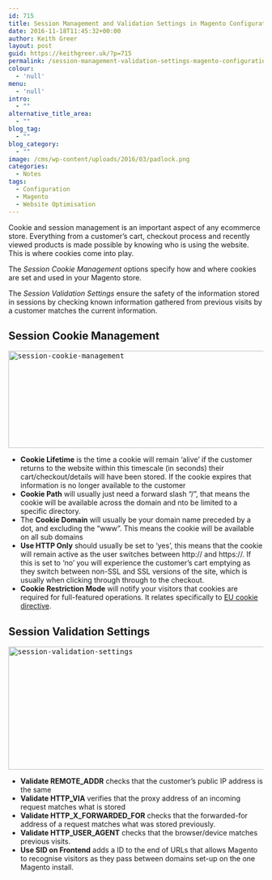 ```yaml
---
id: 715
title: Session Management and Validation Settings in Magento Configuration
date: 2016-11-18T11:45:32+00:00
author: Keith Greer
layout: post
guid: https://keithgreer.uk/?p=715
permalink: /session-management-validation-settings-magento-configuration
colour:
  - 'null'
menu:
  - 'null'
intro:
  - ""
alternative_title_area:
  - ""
blog_tag:
  - ""
blog_category:
  - ""
image: /cms/wp-content/uploads/2016/03/padlock.png
categories:
  - Notes
tags:
  - Configuration
  - Magento
  - Website Optimisation
---
```

Cookie and session management is an important aspect of any ecommerce store. Everything from a customer&#8217;s cart, checkout process and recently viewed products is made possible by knowing who is using the website. This is where cookies come into play.

The _Session Cookie Management_ options specify how and where cookies are set and used in your Magento store.

The _Session Validation Settings_ ensure the safety of the information stored in sessions by checking known information gathered from previous visits by a customer matches the current information.

## Session Cookie Management

<pre><img class="alignnone size-full wp-image-716 aligncenter" src="https://keithgreer.uk/cms/wp-content/uploads/2016/11/session-cookie-management.png" alt="session-cookie-management" width="676" height="192" srcset="https://keithgreer.uk/cms/wp-content/uploads/2016/11/session-cookie-management.png 676w, https://keithgreer.uk/cms/wp-content/uploads/2016/11/session-cookie-management-300x85.png 300w" sizes="(max-width: 676px) 100vw, 676px" /></pre>

  * **Cookie Lifetime** is the time a cookie will remain &#8216;alive&#8217; if the customer returns to the website within this timescale (in seconds) their cart/checkout/details will have been stored. If the cookie expires that information is no longer available to the customer
  * **Cookie Path** will usually just need a forward slash &#8220;/&#8221;, that means the cookie will be available across the domain and nto be limited to a specific directory.
  * The **Cookie Domain** will usually be your domain name preceded by a dot, and excluding the &#8220;www&#8221;. This means the cookie will be available on all sub domains
  * **Use HTTP Only** should usually be set to &#8216;yes&#8217;, this means that the cookie will remain active as the user switches between http:// and https://. If this is set to &#8216;no&#8217; you will experience the customer&#8217;s cart emptying as they switch between non-SSL and SSL versions of the site, which is usually when clicking through through to the checkout.
  * **Cookie Restriction Mode** will notify your visitors that cookies are required for full-featured operations. It relates specifically to <a href="https://www.cookielaw.org/the-cookie-law/" target="_blank">EU cookie directive</a>.

## Session Validation Settings

<pre><img class="aligncenter size-full wp-image-717" src="https://keithgreer.uk/cms/wp-content/uploads/2016/11/session-validation-settings.png" alt="session-validation-settings" width="676" height="243" srcset="https://keithgreer.uk/cms/wp-content/uploads/2016/11/session-validation-settings.png 676w, https://keithgreer.uk/cms/wp-content/uploads/2016/11/session-validation-settings-300x108.png 300w" sizes="(max-width: 676px) 100vw, 676px" /></pre>

  * **Validate REMOTE_ADDR** checks that the customer&#8217;s public IP address is the same
  * **Validate HTTP_VIA** verifies that the proxy address of an incoming request matches what is stored
  * **Validate HTTP\_X\_FORWARDED_FOR** checks that the forwarded-for address of a request matches what was stored previously.
  * **Validate HTTP\_USER\_AGENT** checks that the browser/device matches previous visits.
  * **Use SID on Frontend** adds a ID to the end of URLs that allows Magento to recognise visitors as they pass between domains set-up on the one Magento install.